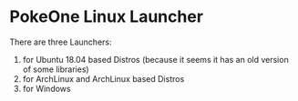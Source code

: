 # PokeOne Linux Launcher

There are three Launchers: 
1. for Ubuntu 18.04 based Distros (because it seems it has an old version of some libraries)
2. for ArchLinux and ArchLinux based Distros
3. for Windows
